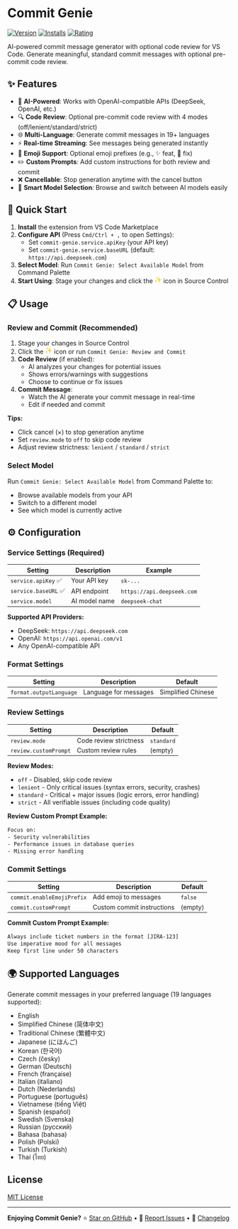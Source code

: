 # Commit Genie

[![Version](https://img.shields.io/visual-studio-marketplace/v/joygqz.commit-genie?style=flat-square&logo=visual-studio-code&label=VS%20Code%20Marketplace)](https://marketplace.visualstudio.com/items?itemName=joygqz.commit-genie)
[![Installs](https://img.shields.io/visual-studio-marketplace/i/joygqz.commit-genie?style=flat-square)](https://marketplace.visualstudio.com/items?itemName=joygqz.commit-genie)
[![Rating](https://img.shields.io/visual-studio-marketplace/r/joygqz.commit-genie?style=flat-square)](https://marketplace.visualstudio.com/items?itemName=joygqz.commit-genie)

AI-powered commit message generator with optional code review for VS Code. Generate meaningful, standard commit messages with optional pre-commit code review.

## ✨ Features

- 🤖 **AI-Powered**: Works with OpenAI-compatible APIs (DeepSeek, OpenAI, etc.)
- 🔍 **Code Review**: Optional pre-commit code review with 4 modes (off/lenient/standard/strict)
- 🌐 **Multi-Language**: Generate commit messages in 19+ languages
- ⚡ **Real-time Streaming**: See messages being generated instantly
- 🎨 **Emoji Support**: Optional emoji prefixes (e.g., ✨ feat, 🐛 fix)
- ✏️ **Custom Prompts**: Add custom instructions for both review and commit
- ❌ **Cancellable**: Stop generation anytime with the cancel button
- 🔄 **Smart Model Selection**: Browse and switch between AI models easily

## 🚀 Quick Start

1. **Install** the extension from VS Code Marketplace
2. **Configure API** (Press `Cmd/Ctrl + ,` to open Settings):
   - Set `commit-genie.service.apiKey` (your API key)
   - Set `commit-genie.service.baseURL` (default: `https://api.deepseek.com`)
3. **Select Model**: Run `Commit Genie: Select Available Model` from Command Palette
4. **Start Using**: Stage your changes and click the <img src="images/logo.png" width="16" height="16" /> icon in Source Control

## 📋 Usage

### Review and Commit (Recommended)

1. Stage your changes in Source Control
2. Click the <img src="images/logo.png" width="16" height="16" /> icon or run `Commit Genie: Review and Commit`
3. **Code Review** (if enabled):
   - AI analyzes your changes for potential issues
   - Shows errors/warnings with suggestions
   - Choose to continue or fix issues
4. **Commit Message**:
   - Watch the AI generate your commit message in real-time
   - Edit if needed and commit

**Tips:**
- Click cancel (×) to stop generation anytime
- Set `review.mode` to `off` to skip code review
- Adjust review strictness: `lenient` / `standard` / `strict`

### Select Model

Run `Commit Genie: Select Available Model` from Command Palette to:
- Browse available models from your API
- Switch to a different model
- See which model is currently active

## ⚙️ Configuration

### Service Settings (Required)

| Setting | Description | Example |
|---------|-------------|---------|
| `service.apiKey` ✅ | Your API key | `sk-...` |
| `service.baseURL` ✅ | API endpoint | `https://api.deepseek.com` |
| `service.model` | AI model name | `deepseek-chat` |

**Supported API Providers:**
- DeepSeek: `https://api.deepseek.com`
- OpenAI: `https://api.openai.com/v1`
- Any OpenAI-compatible API

### Format Settings

| Setting | Description | Default |
|---------|-------------|---------|
| `format.outputLanguage` | Language for messages | Simplified Chinese |

### Review Settings

| Setting | Description | Default |
|---------|-------------|---------|
| `review.mode` | Code review strictness | `standard` |
| `review.customPrompt` | Custom review rules | (empty) |

**Review Modes:**
- `off` - Disabled, skip code review
- `lenient` - Only critical issues (syntax errors, security, crashes)
- `standard` - Critical + major issues (logic errors, error handling)
- `strict` - All verifiable issues (including code quality)

**Review Custom Prompt Example:**
```
Focus on:
- Security vulnerabilities
- Performance issues in database queries
- Missing error handling
```

### Commit Settings

| Setting | Description | Default |
|---------|-------------|---------|
| `commit.enableEmojiPrefix` | Add emoji to messages | `false` |
| `commit.customPrompt` | Custom commit instructions | (empty) |

**Commit Custom Prompt Example:**
```
Always include ticket numbers in the format [JIRA-123]
Use imperative mood for all messages
Keep first line under 50 characters
```

## 🌍 Supported Languages

Generate commit messages in your preferred language (19 languages supported):

- English
- Simplified Chinese (简体中文)
- Traditional Chinese (繁體中文)
- Japanese (にほんご)
- Korean (한국어)
- Czech (česky)
- German (Deutsch)
- French (française)
- Italian (italiano)
- Dutch (Nederlands)
- Portuguese (português)
- Vietnamese (tiếng Việt)
- Spanish (español)
- Swedish (Svenska)
- Russian (русский)
- Bahasa (bahasa)
- Polish (Polski)
- Turkish (Turkish)
- Thai (ไทย)

##  License

[MIT License](LICENSE)

---

**Enjoying Commit Genie?**
⭐ [Star on GitHub](https://github.com/joygqz/commit-genie) • 💬 [Report Issues](https://github.com/joygqz/commit-genie/issues) • 📝 [Changelog](CHANGELOG.md)
